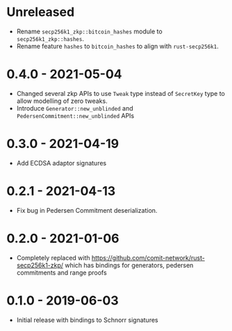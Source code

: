 # Unreleased

- Rename `secp256k1_zkp::bitcoin_hashes` module to `secp256k1_zkp::hashes`.
- Rename feature `hashes` to `bitcoin_hashes` to align with `rust-secp256k1`.

# 0.4.0 - 2021-05-04

- Changed several zkp APIs to use `Tweak` type instead of `SecretKey` type to allow modelling of zero tweaks.
- Introduce `Generator::new_unblinded` and `PedersenCommitment::new_unblinded` APIs

# 0.3.0 - 2021-04-19

- Add ECDSA adaptor signatures

# 0.2.1 - 2021-04-13

- Fix bug in Pedersen Commitment deserialization.

# 0.2.0 - 2021-01-06

- Completely replaced with https://github.com/comit-network/rust-secp256k1-zkp/ which has
  bindings for generators, pedersen commitments and range proofs

# 0.1.0 - 2019-06-03

- Initial release with bindings to Schnorr signatures
